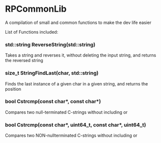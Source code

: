 # RPCommonLib
A compilation of small and common functions to make the dev life easier

List of Functions included:

### std::string ReverseString(std::string)
Takes a string and reverses it, without deleting the input string, and returns the reversed string

### size_t StringFindLast(char, std::string)
Finds the last instance of a given char in a given string, and returns the position

### bool Cstrcmp(const char*, const char*)
Compares two null-terminated C-strings without including <stdio> or <string>

### bool Cstrcmp(const char*, uint64_t, const char*, uint64_t)
Compares two NON-nullterminated C-strings without including <stdio> or <string> 

